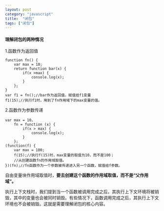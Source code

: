 ```yaml
---
layout: post
category: "javascript"
title:  "闭包"
tags: ["闭包"]
---
```


#### 理解闭包的两种情况

1.函数作为返回值

    function fn() {
        var max = 10;
        return function bar(x) {
            if(x >max) {
                console.log(x);
            }
        };
    }
    var f1 = fn();//bar作为返回值，赋值给f1变量
    f1(15);//执行f1时，用到了fn作用域下的max变量的值。

2.函数作为参数传递

    var max = 10，
        fn = function (x) {
            if(x > max) {
                console.log(x);
            }
        };
    (function(f) {
        var max = 100;
        f(15);//执行f(15)时，max变量的取值为10，而不是100；
        //从创建函数fn的作用域取值。
    })(fn);//fn函数作为一个参数被传递进入另一个函数，赋值给f参数。

自由变量块作用域取值时，**要去创建这个函数的作用域取值，而不是“父作用域”。**

执行上下文栈时，我们提到当一个函数被调用完成之后，其执行上下文环境将被销毁，其中的变量也会被同时销毁。有些情况下，函数调用完成之后，其执行上下文环境也不会被销毁。这就是需要理解闭包的核心内容。